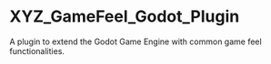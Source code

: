 # XYZ_GameFeel_Godot_Plugin
 A plugin to extend the Godot Game Engine with common game feel functionalities.
